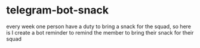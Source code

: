 # telegram-bot-snack

every week one person have a duty to bring a snack for the squad, so here is I create a bot reminder to remind the member to bring their snack for their squad

